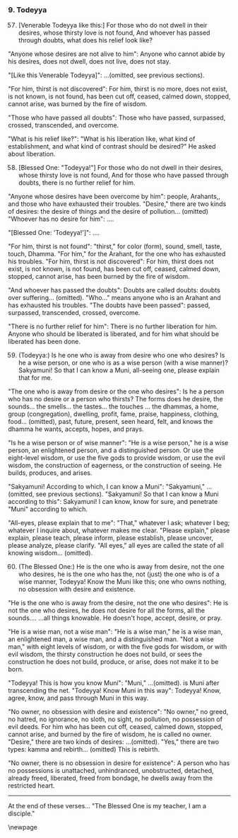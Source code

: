 ### 9. Todeyya

57. [Venerable Todeyya like this:] For those who do not dwell in their desires,
    whose thirsty love is not found,
And whoever has passed through doubts, what does his relief look like?

"Anyone whose desires are not alive to him": Anyone who cannot abide by his
desires, does not dwell, does not live, does not stay.

"[Like this Venerable Todeyya]": ...(omitted, see previous sections).

"For him, thirst is not discovered": For him, thirst is no more, does not
exist, is not known, is not found, has been cut off, ceased, calmed down,
stopped, cannot arise, was burned by the fire of wisdom.

"Those who have passed all doubts": Those who have passed, surpassed, crossed,
transcended, and overcome.

"What is his relief like?": "What is his liberation like, what kind of
establishment, and what kind of contrast should be desired?" He asked about
liberation.

58. [Blessed One: "Todeyya!"] For those who do not dwell in their desires, whose
    thirsty love is not found,
And for those who have passed through doubts, there is no further relief for
    him.

"Anyone whose desires have been overcome by him": people, Arahants,, and those
who have exhausted their troubles. "Desire," there are two kinds of desires: the
desire of things and the desire of pollution... (omitted) "Whoever has no desire
for him": ....

"[Blessed One: 'Todeyya!']": ....

"For him, thirst is not found": "thirst," for color (form), sound, smell, taste,
touch, Dhamma. "For him," for the Arahant, for the one who has exhausted his
troubles. "For him, thirst is not discovered": For him, thirst does not exist,
is not known, is not found, has been cut off, ceased, calmed down, stopped,
cannot arise, has been burned by the fire of wisdom.

"And whoever has passed the doubts": Doubts are called doubts: doubts over
suffering... (omitted). "Who..." means anyone who is an Arahant and has
exhausted his troubles. "The doubts have been passed": passed, surpassed,
transcended, crossed, overcome.

"There is no further relief for him": There is no further liberation for him.
Anyone who should be liberated is liberated, and for him what should be
liberated has been done.

59. (Todeyya:) Is he one who is away from desire who one who desires?  Is he a
    wise person, or one who is as a wise person (with a wise manner)?
Sakyamuni! So that I can know a Muni, all-seeing one, please explain that for
    me.

"The one who is away from desire or the one who desires": Is he a person who
has no desire or a person who thirsts? The forms does he desire, the sounds...
the smells... the tastes... the touches ... the dhammas, a home, group
(congregation), dwelling, profit, fame, praise, happiness, clothing, food...
(omitted), past, future, present, seen heard, felt, and knows the dhamma he
wants, accepts, hopes, and prays.

"Is he a wise person or of wise manner": "He is a wise person," he is a wise
person, an enlightened person, and a distinguished person. Or use the
eight-level wisdom, or use the five gods to provide wisdom, or use the evil
wisdom, the construction of eagerness, or the construction of seeing. He builds,
produces, and arises.

"Sakyamuni! According to which, I can know a Muni": "Sakyamuni," ...(omitted,
see previous sections). "Sakyamuni! So that I can know a Muni according to
this": Sakyamuni! I can know, know for sure, and penetrate "Muni" according to
which.

"All-eyes, please explain that to me": "That," whatever I ask; whatever I beg;
whatever I inquire about, whatever makes me clear. "Please explain," please
explain, please teach, please inform, please establish, please uncover, please
analyze, please clarify. "All eyes," all eyes are called the state of all
knowing wisdom... (omitted).

60. (The Blessed One:) He is the one who is away from desire, not the one who
    desires, he is the one who has the, not (just) the one who is of a wise
    manner,
Todeyya! Know the Muni like this; one who owns nothing, no obsession with desire
    and existence.

"He is the one who is away from the desire, not the one who desires": He is not
the one who desires, he does not desire for all the forms, all the sounds....
...all things knowable. He doesn't hope, accept, desire, or pray.

"He is a wise man, not a wise man": "He is a wise man," he is a wise man, an
enlightened man, a wise man, and a distinguished man. "Not a wise man," with
eight levels of wisdom, or with the five gods for wisdom, or with evil wisdom,
the thirsty construction he does not build, or sees the construction he does not
build, produce, or arise, does not make it to be born.

"Todeyya! This is how you know Muni": "Muni," ...(omitted). is Muni after
transcending the net. "Todeyya! Know Muni in this way": Todeyya! Know, agree,
know, and pass through Muni in this way.

"No owner, no obsession with desire and existence": "No owner," no greed, no
hatred, no ignorance, no sloth, no sight, no pollution, no possession of evil
deeds. For him who has been cut off, ceased, calmed down, stopped, cannot arise,
and burned by the fire of wisdom, he is called no owner. "Desire," there are two
kinds of desires: ...(omitted). "Yes," there are two types: kamma and rebirth...
(omitted) This is rebirth.

"No owner, there is no obsession in desire for existence": A person who has no
possessions is unattached, unhindranced, unobstructed, detached, already freed,
liberated, freed from bondage, he dwells away from the restricted heart.

---

At the end of these verses... "The Blessed One is my teacher, I am a disciple."

\newpage
